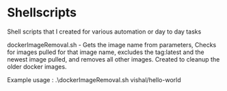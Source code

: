 # Shellscripts
Shell scripts that I created for various automation or day to day tasks

dockerImageRemoval.sh - Gets the image name from parameters, Checks for images pulled for that image name, excludes the tag:latest and the newest image pulled, and removes all other images. Created to cleanup the older docker images. 

Example usage :  .\dockerImageRemoval.sh vishal/hello-world
